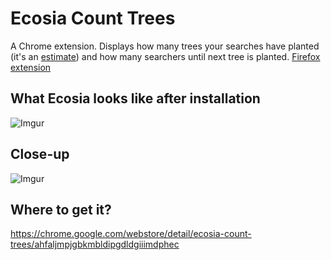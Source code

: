 # Ecosia Count Trees

A Chrome extension. Displays how many trees your searches have planted (it's an [estimate](https://ecosia.zendesk.com/hc/en-us/articles/201657341-How-does-the-personal-counter-work-)) and how many searchers until next tree is planted. [Firefox extension](https://github.com/nake89/ecosia-count-trees)

## What Ecosia looks like after installation

![Imgur](https://i.imgur.com/wmG95g2.jpg)

## Close-up

![Imgur](https://i.imgur.com/tXFMt4z.jpg)

## Where to get it?

https://chrome.google.com/webstore/detail/ecosia-count-trees/ahfaljmpjgbkmbldipgdldgiiimdphec

